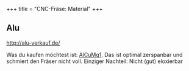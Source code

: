 +++
title = "CNC-Fräse: Material"
+++

## Alu

<http://alu-verkauf.de/>

Was du kaufen möchtest ist: [AlCuMg1](AlCuMg1). Das ist
optimal zerspanbar und schmiert den Fräser nicht voll. Einziger
Nachteil: Nicht (gut) eloxierbar
